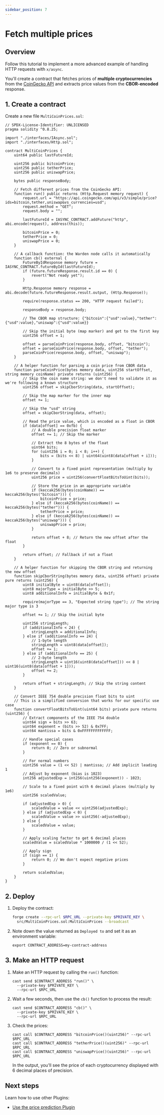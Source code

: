 ```yaml
---
sidebar_position: 7
---
```


# Fetch multiple prices

## Overview

Follow this tutorial to implement a more advanced example of handling HTTP requests with `x/async`.

You'll create a contract that fetches prices of **multiple cryptocurrencies** from the [CoinGecko API](https://docs.coingecko.com/reference/introduction) and extracts price values from the **CBOR-encoded** response.

## 1. Create a contract

Create a new file `MultiCoinPrices.sol`:

```solidity title="warden-http-examples/src/MultiCoinPrices.sol"
// SPDX-License-Identifier: UNLICENSED
pragma solidity ^0.8.25;

import "./interfaces/IAsync.sol";
import "./interfaces/Http.sol";

contract MultiCoinPrices {
    uint64 public lastFutureId;

    uint256 public bitcoinPrice;
    uint256 public tetherPrice;
    uint256 public uniswapPrice;

    bytes public responseBody;

    // Fetch different prices from the CoinGecko API: 
    function run() public returns (Http.Request memory request) {
        request.url = "https://api.coingecko.com/api/v3/simple/price?ids=bitcoin,tether,uniswap&vs_currencies=usd";
        request.method = "GET";
        request.body = "";

        lastFutureId = IASYNC_CONTRACT.addFuture("http", abi.encode(request), address(this));

        bitcoinPrice = 0;
        tetherPrice = 0;
        uniswapPrice = 0;
    }

    // A callback function: the Warden node calls it automatically
    function cb() external {
        FutureByIdResponse memory future = IASYNC_CONTRACT.futureById(lastFutureId);
        if (future.futureResponse.result.id == 0) {
            revert("Not ready yet");
        }

        Http.Response memory response = abi.decode(future.futureResponse.result.output, (Http.Response));

        require(response.status == 200, "HTTP request failed");

        responseBody = response.body;

        // The CBOR map structure: {"bitcoin":{"usd":value},"tether":{"usd":value},"uniswap":{"usd":value}}

        // Skip the initial byte (map marker) and get to the first key
        uint256 offset = 1;

        offset = parseCoinPrice(response.body, offset, "bitcoin");
        offset = parseCoinPrice(response.body, offset, "tether");
        parseCoinPrice(response.body, offset, "uniswap");
    }

    // A helper function for parsing a coin price from CBOR data
    function parseCoinPrice(bytes memory data, uint256 startOffset, string memory coinName) private returns (uint256) {
        // Skip the coin name string: we don't need to validate it as we're following a known structure
        uint256 offset = skipCborString(data, startOffset);

        // Skip the map marker for the inner map
        offset += 1;

        // Skip the "usd" string
        offset = skipCborString(data, offset);

        // Read the price value, which is encoded as a float in CBOR
        if (data[offset] == 0xfb) {
            // A double precision float marker
            offset += 1; // Skip the marker

            // Extract the 8 bytes of the float
            uint64 bits;
            for (uint256 i = 0; i < 8; i++) {
                bits = (bits << 8) | uint64(uint8(data[offset + i]));
            }

            // Convert to a fixed point representation (multiply by 1e6 to preserve decimals)
            uint256 price = uint256(convertFloatBitsToUint(bits));

            // Store the price in an appropriate variable
            if (keccak256(bytes(coinName)) == keccak256(bytes("bitcoin"))) {
                bitcoinPrice = price;
            } else if (keccak256(bytes(coinName)) == keccak256(bytes("tether"))) {
                tetherPrice = price;
            } else if (keccak256(bytes(coinName)) == keccak256(bytes("uniswap"))) {
                uniswapPrice = price;
            }

            return offset + 8; // Return the new offset after the float
        }

        return offset; // Fallback if not a float
    }

    // A helper function for skipping the CBOR string and returning the new offset
    function skipCborString(bytes memory data, uint256 offset) private pure returns (uint256) {
        uint8 initialByte = uint8(data[offset]);
        uint8 majorType = initialByte >> 5;
        uint8 additionalInfo = initialByte & 0x1f;

        require(majorType == 3, "Expected string type"); // The string major type is 3

        offset += 1; // Skip the initial byte

        uint256 stringLength;
        if (additionalInfo < 24) {
            stringLength = additionalInfo;
        } else if (additionalInfo == 24) {
            // 1-byte length
            stringLength = uint8(data[offset]);
            offset += 1;
        } else if (additionalInfo == 25) {
            // 2-byte length
            stringLength = uint16(uint8(data[offset])) << 8 | uint16(uint8(data[offset + 1]));
            offset += 2;
        }

        return offset + stringLength; // Skip the string content
    }

    // Convert IEEE 754 double precision float bits to uint
    // This is a simplified conversion that works for our specific use case
    function convertFloatBitsToUint(uint64 bits) private pure returns (uint256) {
        // Extract components of the IEEE 754 double
        uint64 sign = bits >> 63;
        uint64 exponent = (bits >> 52) & 0x7FF;
        uint64 mantissa = bits & 0xFFFFFFFFFFFFF;

        // Handle special cases
        if (exponent == 0) {
            return 0; // Zero or subnormal
        }

        // For normal numbers
        uint256 value = (1 << 52) | mantissa; // Add implicit leading 1
        // Adjust by exponent (bias is 1023)
        int256 adjustedExp = int256(uint256(exponent)) - 1023;

        // Scale to a fixed point with 6 decimal places (multiply by 1e6)
        uint256 scaledValue;

        if (adjustedExp > 0) {
            scaledValue = value << uint256(adjustedExp);
        } else if (adjustedExp < 0) {
            scaledValue = value >> uint256(-adjustedExp);
        } else {
            scaledValue = value;
        }

        // Apply scaling factor to get 6 decimal places
        scaledValue = scaledValue * 1000000 / (1 << 52);

        // Apply sign
        if (sign == 1) {
            return 0; // We don't expect negative prices
        }

        return scaledValue;
    }
}
```

## 2. Deploy

1. Deploy the contract:
   
   ```bash
   forge create --rpc-url $RPC_URL --private-key $PRIVATE_KEY \
     src/MultiCoinPrices.sol:MultiCoinPrices --broadcast
   ```

2. Note down the value returned as `Deployed to` and set it as an environment variable:

   ```
   export CONTRACT_ADDRESS=my-contract-address
   ```

## 3. Make an HTTP request
   
1. Make an HTTP request by calling the `run()` function:

   ```
   cast send $CONTRACT_ADDRESS "run()" \
     --private-key $PRIVATE_KEY \
     --rpc-url $RPC_URL
   ```
   
2. Wait a few seconds, then use the `cb()` function to process the result:
   
   ```
   cast send $CONTRACT_ADDRESS "cb()" \
     --private-key $PRIVATE_KEY \
     --rpc-url $RPC_URL
   ```

3. Check the prices:
   
   ```
   cast call $CONTRACT_ADDRESS "bitcoinPrice()(uint256)" --rpc-url $RPC_URL
   cast call $CONTRACT_ADDRESS "tetherPrice()(uint256)" --rpc-url $RPC_URL
   cast call $CONTRACT_ADDRESS "uniswapPrice()(uint256)" --rpc-url $RPC_URL
   ```

   In the output, you'll see the price of each cryptocurrency displayed with 6 decimal places of precision.
   
## Next steps

Learn how to use other Plugins:

- [Use the price prediction Plugin](../use-the-price-prediction-plugin/introduction)
